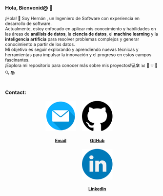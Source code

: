 ### Hola, Bienvenid@ 👋

¡Hola! 👋 Soy Hernán , un Ingeniero de Software con experiencia en desarrollo de software. <br>
Actualmente, estoy enfocado en aplicar mis conocimiento y  habilidades en las áreas  de
<strong>análisis de datos</strong>, la <strong>ciencia de datos</strong>, el <strong>machine learning</strong> y la <strong>inteligencia artificia</strong> para resolver problemas complejos y generar conocimiento a partir de los datos.  <br>
Mi objetivo es seguir explorando y aprendiendo nuevas técnicas y herramientas para impulsar la innovación y el progreso en estos campos fascinantes. 
<br>¡Explora mi repositorio para conocer más sobre mis proyectos!💻🛠️ 📊 🧠 💡 🚀 🔍 📚 
<br><br>

### Contact:
<section style="text-align: center;">
    <div style="display: flex; justify-content: center;">
        <div style="margin-right: 20px;">
            <a href="mailto:hernan.araya96@outlook.com">
                <img src="email.png" alt="Email" width="100">
                <h4>Email</h4>
            </a>  
        </div>
        <div style="margin-right: 20px;">
            <a href="https://github.com/haraya">
                <img src="github.png" alt="GitHub" width="100">
                <h4>GitHub</h4>
            </a>
            <a href="https://www.linkedin.com/in/haraya20/">
                <img src="linkedin.png" alt="LinkedIn" width="100">
                <h4>LinkedIn</h4>
            </a>
        </div>
    </div>
</section>

